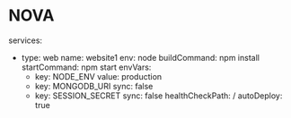 # NOVA
services:
  - type: web
    name: website1
    env: node
    buildCommand: npm install
    startCommand: npm start
    envVars:
      - key: NODE_ENV
        value: production
      - key: MONGODB_URI
        sync: false
      - key: SESSION_SECRET
        sync: false
    healthCheckPath: /
    autoDeploy: true
